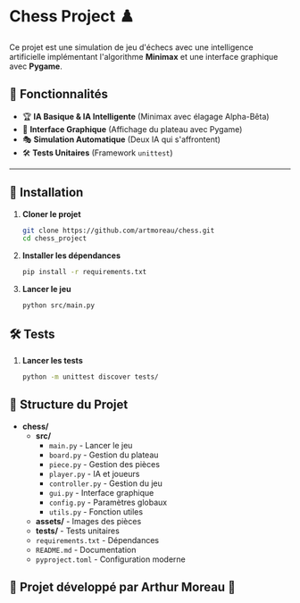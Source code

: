 # Chess Project ♟️

Ce projet est une simulation de jeu d'échecs avec une intelligence artificielle implémentant l'algorithme **Minimax** et une interface graphique avec **Pygame**.

## 🚀 Fonctionnalités
- 🏆 **IA Basique & IA Intelligente** (Minimax avec élagage Alpha-Bêta)
- 🎨 **Interface Graphique** (Affichage du plateau avec Pygame)
- 🎭 **Simulation Automatique** (Deux IA qui s'affrontent)
- 🛠️ **Tests Unitaires** (Framework `unittest`)

---

## 📌 Installation

1. **Cloner le projet**  
   ```bash
   git clone https://github.com/artmoreau/chess.git
   cd chess_project
    ```

2. **Installer les dépendances**
   ```bash
   pip install -r requirements.txt
    ```

3. **Lancer le jeu**
   ```bash
   python src/main.py
    ```

## 🛠️ Tests

1. **Lancer les tests**  
   ```bash
   python -m unittest discover tests/
    ```

## 📂 Structure du Projet

- **chess/**
  - **src/**
    - `main.py` - Lancer le jeu
    - `board.py` - Gestion du plateau
    - `piece.py` - Gestion des pièces
    - `player.py` - IA et joueurs
    - `controller.py` - Gestion du jeu
    - `gui.py` - Interface graphique
    - `config.py` - Paramètres globaux
    - `utils.py` - Fonction utiles
  - **assets/** - Images des pièces
  - **tests/** - Tests unitaires
  - `requirements.txt` - Dépendances
  - `README.md` - Documentation
  - `pyproject.toml` - Configuration moderne


## 🚀 Projet développé par Arthur Moreau 🎯
